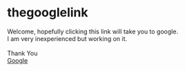 # thegooglelink
Welcome, hopefully clicking this link will take you to google. <br> I am very inexperienced but working on it.<br><br>Thank You
<br>
<a href=https://google.com>Google</a>
